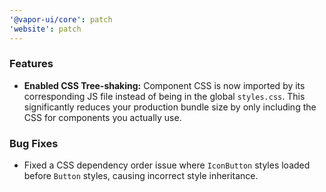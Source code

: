 ```yaml
---
'@vapor-ui/core': patch
'website': patch
---
```


### Features

* **Enabled CSS Tree-shaking:** Component CSS is now imported by its corresponding JS file instead of being in the global `styles.css`. This significantly reduces your production bundle size by only including the CSS for components you actually use.

### Bug Fixes

* Fixed a CSS dependency order issue where `IconButton` styles loaded before `Button` styles, causing incorrect style inheritance.